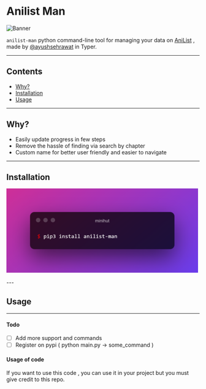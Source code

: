# Anilist Man

<p align="left">
  <img src="https://repository-images.githubusercontent.com/463782270/36ac76f6-ad08-486a-94ff-b1b2a082f95b" alt="Banner" width="790">
</p>

`anilist-man` python command-line tool for managing your data on [AniList](https://anilist.co) , made by [@ayushsehrawat](https://github.com/AyushSehrawat) in Typer.

---

## Contents

 * [Why?](#why)
 * [Installation](#installation)
 * [Usage](#usage)

---

## Why?

- Easily update progress in few steps
- Remove the hassle of finding via search by chapter
- Custom name for better user friendly and easier to navigate

---

## Installation

<p align="left">
  <img src="img/pip.png" alt="Pip" width="500">
</p>
---

## Usage


---

#### Todo

- [ ] Add more support and commands 
- [ ] Register on pypi ( python main.py -> some_command )

#### Usage of code
If you want to use this code , you can use it in your project but you must give credit to this repo.
